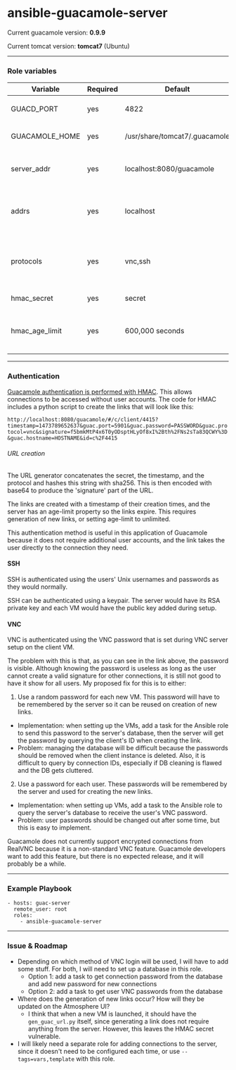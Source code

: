 # ansible-guacamole-server

Current guacamole version: **0.9.9**

Current tomcat version: **tomcat7** (Ubuntu)

---
### Role variables
| Variable                | Required | Default | Choices                   | Comments                                 |
|-------------------------|----------|---------|---------------------------|------------------------------------------|
| GUACD_PORT              | yes      | 4822    | any port                  | use in `guacamole.properties` template   |
| GUACAMOLE_HOME          | yes      | /usr/share/tomcat7/.guacamole |                | [Read this if you want to move `GUACAMOLE_HOME`](http://guacamole.incubator.apache.org/doc/gug/configuring-guacamole.html)|
| server_addr             | yes      | localhost:8080/guacamole  | hostname of the server | This is used to get the beginning of the URL by the URL generator|
| addrs                   | yes      | localhost| any IPs you want to connect to| used in `gen_guac_url.py` template|
| protocols               | yes      | vnc,ssh | vnc, ssh                  | used in `gen_guac_url.py` template to specify the connection types we want for each addr|
| hmac_secret             | yes      | secret  | any string                | HMAC auth relies on this, so make it good!                         |
| hmac_age_limit          | yes      | 600,000 seconds | time in seconds   | used in `gucamole.properties` template to set how long a generated URL is valid|
---
### Authentication
[Guacamole authentication is performed with HMAC](https://github.com/calvinmclean/guacamole-auth-hmac). This allows connections to be accessed without user accounts. The code for HMAC includes a python script to create the links that will look like this:

`http://localhost:8080/guacamole/#/c/client/4415?timestamp=1473789652637&guac.port=5901&guac.password=PASSWORD&guac.protocol=vnc&signature=f5bmkMtP4x6T0yODsptHLyOf8xI%2Bth%2FNs2sTa83QCWY%3D&guac.hostname=HOSTNAME&id=c%2F4415`

###### URL creation
The URL generator concatenates the secret, the timestamp, and the protocol and hashes this string with sha256. This is then encoded with base64 to produce the 'signature' part of the URL.

The links are created with a timestamp of their creation times, and the server has an age-limit property so the links expire. This requires generation of new links, or setting age-limit to unlimited.

This authentication method is useful in this application of Guacamole because it does not require additional user accounts, and the link takes the user directly to the connection they need.

#### SSH
SSH is authenticated using the users' Unix usernames and passwords as they would normally.

SSH can be authenticated using a keypair. The server would have its RSA private key and each VM would have the public key added during setup.

#### VNC
VNC is authenticated using the VNC password that is set during VNC server setup on the client VM.

The problem with this is that, as you can see in the link above, the password is visible. Although knowing the password is useless as long as the user cannot create a valid signature for other connections, it is still not good to have it show for all users. My proposed fix for this is to either:

1. Use a random password for each new VM. This password will have to be remembered by the server so it can be reused on creation of new links.
  - Implementation: when setting up the VMs, add a task for the Ansible role to send this password to the server's database, then the server will get the password by querying the client's ID when creating the link.
  - Problem: managing the database will be difficult because the passwords should be removed when the client instance is deleted. Also, it is difficult to query by connection IDs, especially if DB cleaning is flawed and the DB gets cluttered.
2. Use a password for each user. These passwords will be remembered by the server and used for creating the new links.
  - Implementation: when setting up VMs, add a task to the Ansible role to query the server's database to receive the user's VNC password.
  - Problem: user passwords should be changed out after some time, but this is easy to implement.

Guacamole does not currently support encrypted connections from RealVNC because it is a non-standard VNC feature. Guacamole developers want to add this feature, but there is no expected release, and it will probably be a while.

---
### Example Playbook
```
- hosts: guac-server
  remote_user: root
  roles:
    - ansible-guacamole-server
```
---
### Issue & Roadmap
- Depending on which method of VNC login will be used, I will have to add some stuff. For both, I will need to set up a database in this role.
  - Option 1: add a task to get connection password from the database and add new password for new connections
  - Option 2: add a task to get user VNC passwords from the database
- Where does the generation of new links occur? How will they be updated on the Atmosphere UI?
  - I think that when a new VM is launched, it should have the `gen_guac_url.py` itself, since generating a link does not require anything from the server. However, this leaves the HMAC secret vulnerable.
- I will likely need a separate role for adding connections to the server, since it doesn't need to be configured each time, or use `--tags=vars,template` with this role.
